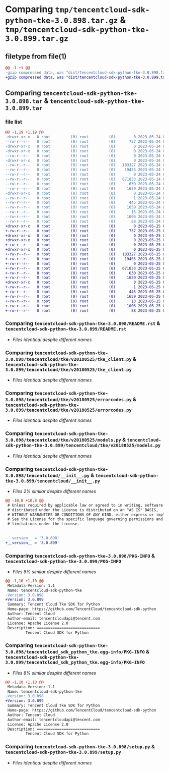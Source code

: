 # Comparing `tmp/tencentcloud-sdk-python-tke-3.0.898.tar.gz` & `tmp/tencentcloud-sdk-python-tke-3.0.899.tar.gz`

## filetype from file(1)

```diff
@@ -1 +1 @@
-gzip compressed data, was "dist/tencentcloud-sdk-python-tke-3.0.898.tar", last modified: Wed May 24 02:09:35 2023, max compression
+gzip compressed data, was "dist/tencentcloud-sdk-python-tke-3.0.899.tar", last modified: Thu May 25 00:39:10 2023, max compression
```

## Comparing `tencentcloud-sdk-python-tke-3.0.898.tar` & `tencentcloud-sdk-python-tke-3.0.899.tar`

### file list

```diff
@@ -1,19 +1,19 @@
-drwxr-xr-x   0 root         (0) root         (0)        0 2023-05-24 02:09:35.000000 tencentcloud-sdk-python-tke-3.0.898/
--rw-r--r--   0 root         (0) root         (0)      737 2023-05-24 02:09:35.000000 tencentcloud-sdk-python-tke-3.0.898/README.rst
-drwxr-xr-x   0 root         (0) root         (0)        0 2023-05-24 02:09:35.000000 tencentcloud-sdk-python-tke-3.0.898/tencentcloud/
-drwxr-xr-x   0 root         (0) root         (0)        0 2023-05-24 02:09:35.000000 tencentcloud-sdk-python-tke-3.0.898/tencentcloud/tke/
--rw-r--r--   0 root         (0) root         (0)        0 2023-05-24 02:09:35.000000 tencentcloud-sdk-python-tke-3.0.898/tencentcloud/tke/__init__.py
-drwxr-xr-x   0 root         (0) root         (0)        0 2023-05-24 02:09:35.000000 tencentcloud-sdk-python-tke-3.0.898/tencentcloud/tke/v20180525/
--rw-r--r--   0 root         (0) root         (0)   183327 2023-05-24 02:09:35.000000 tencentcloud-sdk-python-tke-3.0.898/tencentcloud/tke/v20180525/tke_client.py
--rw-r--r--   0 root         (0) root         (0)    19455 2023-05-24 02:09:35.000000 tencentcloud-sdk-python-tke-3.0.898/tencentcloud/tke/v20180525/errorcodes.py
--rw-r--r--   0 root         (0) root         (0)        0 2023-05-24 02:09:35.000000 tencentcloud-sdk-python-tke-3.0.898/tencentcloud/tke/v20180525/__init__.py
--rw-r--r--   0 root         (0) root         (0)   671833 2023-05-24 02:09:35.000000 tencentcloud-sdk-python-tke-3.0.898/tencentcloud/tke/v20180525/models.py
--rw-r--r--   0 root         (0) root         (0)      630 2023-05-24 02:09:35.000000 tencentcloud-sdk-python-tke-3.0.898/tencentcloud/__init__.py
--rw-r--r--   0 root         (0) root         (0)     1659 2023-05-24 02:09:35.000000 tencentcloud-sdk-python-tke-3.0.898/PKG-INFO
-drwxr-xr-x   0 root         (0) root         (0)        0 2023-05-24 02:09:35.000000 tencentcloud-sdk-python-tke-3.0.898/tencentcloud_sdk_python_tke.egg-info/
--rw-r--r--   0 root         (0) root         (0)        1 2023-05-24 02:09:35.000000 tencentcloud-sdk-python-tke-3.0.898/tencentcloud_sdk_python_tke.egg-info/dependency_links.txt
--rw-r--r--   0 root         (0) root         (0)      445 2023-05-24 02:09:35.000000 tencentcloud-sdk-python-tke-3.0.898/tencentcloud_sdk_python_tke.egg-info/SOURCES.txt
--rw-r--r--   0 root         (0) root         (0)     1659 2023-05-24 02:09:35.000000 tencentcloud-sdk-python-tke-3.0.898/tencentcloud_sdk_python_tke.egg-info/PKG-INFO
--rw-r--r--   0 root         (0) root         (0)       13 2023-05-24 02:09:35.000000 tencentcloud-sdk-python-tke-3.0.898/tencentcloud_sdk_python_tke.egg-info/top_level.txt
--rw-r--r--   0 root         (0) root         (0)     1006 2023-05-24 02:09:35.000000 tencentcloud-sdk-python-tke-3.0.898/setup.py
--rw-r--r--   0 root         (0) root         (0)       88 2023-05-24 02:09:35.000000 tencentcloud-sdk-python-tke-3.0.898/setup.cfg
+drwxr-xr-x   0 root         (0) root         (0)        0 2023-05-25 00:39:10.000000 tencentcloud-sdk-python-tke-3.0.899/
+-rw-r--r--   0 root         (0) root         (0)      737 2023-05-25 00:39:10.000000 tencentcloud-sdk-python-tke-3.0.899/README.rst
+drwxr-xr-x   0 root         (0) root         (0)        0 2023-05-25 00:39:10.000000 tencentcloud-sdk-python-tke-3.0.899/tencentcloud/
+drwxr-xr-x   0 root         (0) root         (0)        0 2023-05-25 00:39:10.000000 tencentcloud-sdk-python-tke-3.0.899/tencentcloud/tke/
+-rw-r--r--   0 root         (0) root         (0)        0 2023-05-25 00:39:10.000000 tencentcloud-sdk-python-tke-3.0.899/tencentcloud/tke/__init__.py
+drwxr-xr-x   0 root         (0) root         (0)        0 2023-05-25 00:39:10.000000 tencentcloud-sdk-python-tke-3.0.899/tencentcloud/tke/v20180525/
+-rw-r--r--   0 root         (0) root         (0)   183327 2023-05-25 00:39:10.000000 tencentcloud-sdk-python-tke-3.0.899/tencentcloud/tke/v20180525/tke_client.py
+-rw-r--r--   0 root         (0) root         (0)    19455 2023-05-25 00:39:10.000000 tencentcloud-sdk-python-tke-3.0.899/tencentcloud/tke/v20180525/errorcodes.py
+-rw-r--r--   0 root         (0) root         (0)        0 2023-05-25 00:39:10.000000 tencentcloud-sdk-python-tke-3.0.899/tencentcloud/tke/v20180525/__init__.py
+-rw-r--r--   0 root         (0) root         (0)   671833 2023-05-25 00:39:10.000000 tencentcloud-sdk-python-tke-3.0.899/tencentcloud/tke/v20180525/models.py
+-rw-r--r--   0 root         (0) root         (0)      630 2023-05-25 00:39:10.000000 tencentcloud-sdk-python-tke-3.0.899/tencentcloud/__init__.py
+-rw-r--r--   0 root         (0) root         (0)     1659 2023-05-25 00:39:10.000000 tencentcloud-sdk-python-tke-3.0.899/PKG-INFO
+drwxr-xr-x   0 root         (0) root         (0)        0 2023-05-25 00:39:10.000000 tencentcloud-sdk-python-tke-3.0.899/tencentcloud_sdk_python_tke.egg-info/
+-rw-r--r--   0 root         (0) root         (0)        1 2023-05-25 00:39:10.000000 tencentcloud-sdk-python-tke-3.0.899/tencentcloud_sdk_python_tke.egg-info/dependency_links.txt
+-rw-r--r--   0 root         (0) root         (0)      445 2023-05-25 00:39:10.000000 tencentcloud-sdk-python-tke-3.0.899/tencentcloud_sdk_python_tke.egg-info/SOURCES.txt
+-rw-r--r--   0 root         (0) root         (0)     1659 2023-05-25 00:39:10.000000 tencentcloud-sdk-python-tke-3.0.899/tencentcloud_sdk_python_tke.egg-info/PKG-INFO
+-rw-r--r--   0 root         (0) root         (0)       13 2023-05-25 00:39:10.000000 tencentcloud-sdk-python-tke-3.0.899/tencentcloud_sdk_python_tke.egg-info/top_level.txt
+-rw-r--r--   0 root         (0) root         (0)     1006 2023-05-25 00:39:10.000000 tencentcloud-sdk-python-tke-3.0.899/setup.py
+-rw-r--r--   0 root         (0) root         (0)       88 2023-05-25 00:39:10.000000 tencentcloud-sdk-python-tke-3.0.899/setup.cfg
```

### Comparing `tencentcloud-sdk-python-tke-3.0.898/README.rst` & `tencentcloud-sdk-python-tke-3.0.899/README.rst`

 * *Files identical despite different names*

### Comparing `tencentcloud-sdk-python-tke-3.0.898/tencentcloud/tke/v20180525/tke_client.py` & `tencentcloud-sdk-python-tke-3.0.899/tencentcloud/tke/v20180525/tke_client.py`

 * *Files identical despite different names*

### Comparing `tencentcloud-sdk-python-tke-3.0.898/tencentcloud/tke/v20180525/errorcodes.py` & `tencentcloud-sdk-python-tke-3.0.899/tencentcloud/tke/v20180525/errorcodes.py`

 * *Files identical despite different names*

### Comparing `tencentcloud-sdk-python-tke-3.0.898/tencentcloud/tke/v20180525/models.py` & `tencentcloud-sdk-python-tke-3.0.899/tencentcloud/tke/v20180525/models.py`

 * *Files identical despite different names*

### Comparing `tencentcloud-sdk-python-tke-3.0.898/tencentcloud/__init__.py` & `tencentcloud-sdk-python-tke-3.0.899/tencentcloud/__init__.py`

 * *Files 2% similar despite different names*

```diff
@@ -10,8 +10,8 @@
 # Unless required by applicable law or agreed to in writing, software
 # distributed under the License is distributed on an "AS IS" BASIS,
 # WITHOUT WARRANTIES OR CONDITIONS OF ANY KIND, either express or implied.
 # See the License for the specific language governing permissions and
 # limitations under the License.
 
 
-__version__ = '3.0.898'
+__version__ = '3.0.899'
```

### Comparing `tencentcloud-sdk-python-tke-3.0.898/PKG-INFO` & `tencentcloud-sdk-python-tke-3.0.899/PKG-INFO`

 * *Files 8% similar despite different names*

```diff
@@ -1,10 +1,10 @@
 Metadata-Version: 1.1
 Name: tencentcloud-sdk-python-tke
-Version: 3.0.898
+Version: 3.0.899
 Summary: Tencent Cloud Tke SDK for Python
 Home-page: https://github.com/TencentCloud/tencentcloud-sdk-python
 Author: Tencent Cloud
 Author-email: tencentcloudapi@tencent.com
 License: Apache License 2.0
 Description: ============================
         Tencent Cloud SDK for Python
```

### Comparing `tencentcloud-sdk-python-tke-3.0.898/tencentcloud_sdk_python_tke.egg-info/PKG-INFO` & `tencentcloud-sdk-python-tke-3.0.899/tencentcloud_sdk_python_tke.egg-info/PKG-INFO`

 * *Files 8% similar despite different names*

```diff
@@ -1,10 +1,10 @@
 Metadata-Version: 1.1
 Name: tencentcloud-sdk-python-tke
-Version: 3.0.898
+Version: 3.0.899
 Summary: Tencent Cloud Tke SDK for Python
 Home-page: https://github.com/TencentCloud/tencentcloud-sdk-python
 Author: Tencent Cloud
 Author-email: tencentcloudapi@tencent.com
 License: Apache License 2.0
 Description: ============================
         Tencent Cloud SDK for Python
```

### Comparing `tencentcloud-sdk-python-tke-3.0.898/setup.py` & `tencentcloud-sdk-python-tke-3.0.899/setup.py`

 * *Files identical despite different names*

